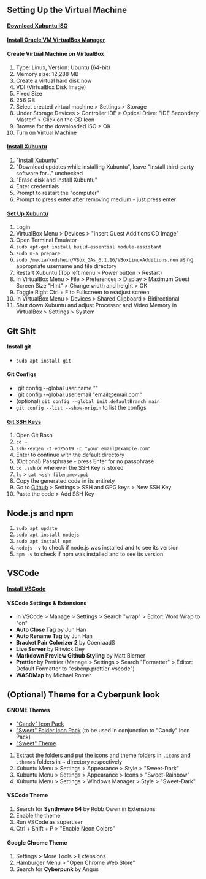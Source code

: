 ## Setting Up the Virtual Machine

#### [Download Xubuntu ISO](https://xubuntu.org/download/)

#### [Install Oracle VM VirtualBox Manager](https://www.virtualbox.org/)

#### Create Virtual Machine on VirtualBox
1. Type: Linux, Version: Ubuntu (64-bit)
2. Memory size: 12,288 MB
3. Create a virtual hard disk now
4. VDI (VirtualBox Disk Image)
5. Fixed Size
6. 256 GB
7. Select created virtual machine > Settings > Storage
8. Under Storage Devices > Controller:IDE > Optical Drive: "IDE Secondary Master" > Click on the CD Icon
9. Browse for the downloaded ISO > OK
10. Turn on Virtual Machine

#### [Install Xubuntu](http://www.fixedbyvonnie.com/2015/07/how-to-setup-virtualbox-in-windows/)
1. "Install Xubuntu"
2. "Download updates while installing Xubuntu", leave "Install third-party software for..." unchecked
3. "Erase disk and install Xubuntu"
4. Enter credentials
5. Prompt to restart the "computer"
6. Prompt to press enter after removing medium - just press enter

#### [Set Up Xubuntu](http://www.fixedbyvonnie.com/2015/07/how-to-setup-xubuntu-linux-in-virtualbox-step-by-step/)
1. Login
2. VirtualBox Menu > Devices > "Insert Guest Additions CD Image"
3. Open Terminal Emulator
4. `sudo apt-get install build-essential module-assistant`
5. `sudo m-a prepare`
6. `sudo /media/kndshein/VBox_GAs_6.1.16/VBoxLinuxAdditions.run` using appropriate username and file directory
7. Restart Xubuntu (Top left menu > Power button > Restart)
8. In VirtualBox Menu > File > Preferences > Display > Maximum Guest Screen Size "Hint" > Change width and height > OK
9. Toggle Right Ctrl + F to Fullscreen to readjust screen
10. In VirtualBox Menu > Devices > Shared Clipboard > Bidirectional
11. Shut down Xubuntu and adjust Processor and Video Memory in VirtualBox > Settings > System

## Git Shit

#### Install git
* `sudo apt install git`

#### Git Configs
* `git config --global user.name "<Name Here>"
* `git config --global user.email "<email@email.com>"
* (optional) `git config --global init.defaultBranch main`
* `git config --list --show-origin` to list the configs

#### [Git SSH Keys](https://docs.github.com/en/github/authenticating-to-github/generating-a-new-ssh-key-and-adding-it-to-the-ssh-agent)
1. Open Git Bash
2. `cd ~`
3. `ssh-keygen -t ed25519 -C "your_email@example.com"`
4. Enter to continue with the default directory
5. (Optional) Passphrase - press Enter for no passphrase
6. `cd .ssh` or wherever the SSH Key is stored
7. `ls` > `cat <ssh filename>.pub`
8. Copy the generated code in its entirety
9. Go to [Github](https://www.github.com) > Settings > SSH and GPG keys > New SSH Key
9. Paste the code > Add SSH Key

## Node.js and npm

1. `sudo apt update`
2. `sudo apt install nodejs`
3. `sudo apt install npm`
4. `nodejs -v` to check if node.js was installed and to see its version
5. `npm -v` to check if npm was installed and to see its version

## VSCode

#### [Install VSCode](https://code.visualstudio.com/)

#### VSCode Settings & Extensions

* In VSCode > Manage > Settings > Search "wrap" > Editor: Word Wrap to "on"
* __Auto Close Tag__ by Jun Han
* __Auto Rename Tag__ by Jun Han
* __Bracket Pair Colorizer 2__ by CoenraadS
* __Live Server__ by Ritwick Dey
* __Markdown Preview Github Styling__ by Matt Bierner
* __Prettier__ by Prettier (Manage > Settings > Search "Formatter" > Editor: Default Formatter to "esbenp.prettier-vscode")
* __WASDMap__ by Michael Romer

## (Optional) Theme for a Cyberpunk look

#### GNOME Themes
* ["Candy" Icon Pack](https://www.xfce-look.org/p/1305251/)
* ["Sweet" Folder Icon Pack](https://www.opendesktop.org/p/1284047/) (to be used in conjunction to "Candy" Icon Pack)
* ["Sweet" Theme](https://www.gnome-look.org/p/1253385/)

1. Extract the folders and put the icons and theme folders in `.icons` and `.themes` folders in ~ directory respectively
2. Xubuntu Menu > Settings > Appearance > Style > "Sweet-Dark"
3. Xubuntu Menu > Settings > Appearance > Icons > "Sweet-Rainbow"
4. Xubuntu Menu > Settings > Windows Manager > Style > "Sweet-Dark"

#### VSCode Theme
1. Search for __Synthwave 84__ by Robb Owen in Extensions
2. Enable the theme
3. Run VSCode as superuser
4. Ctrl + Shift + P > "Enable Neon Colors"

#### Google Chrome Theme
1. Settings > More Tools > Extensions
2. Hamburger Menu > "Open Chrome Web Store"
3. Search for __Cyberpunk__ by Angus